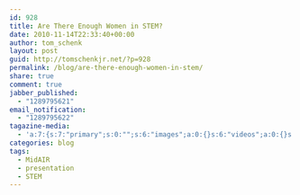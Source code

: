 ```yaml
---
id: 928
title: Are There Enough Women in STEM?
date: 2010-11-14T22:33:40+00:00
author: tom_schenk
layout: post
guid: http://tomschenkjr.net/?p=928
permalink: /blog/are-there-enough-women-in-stem/
share: true
comment: true
jabber_published:
  - "1289795621"
email_notification:
  - "1289795622"
tagazine-media:
  - 'a:7:{s:7:"primary";s:0:"";s:6:"images";a:0:{}s:6:"videos";a:0:{}s:11:"image_count";s:1:"0";s:6:"author";s:6:"176156";s:7:"blog_id";s:7:"8375094";s:9:"mod_stamp";s:19:"2010-11-15 04:33:40";}'
categories: blog 
tags:
  - MidAIR
  - presentation
  - STEM
---
```

<script async class="speakerdeck-embed" data-id="4e80f2469c1ba800600000bf" data-ratio="1.3333333333333333" src="//speakerdeck.com/assets/embed.js"></script>